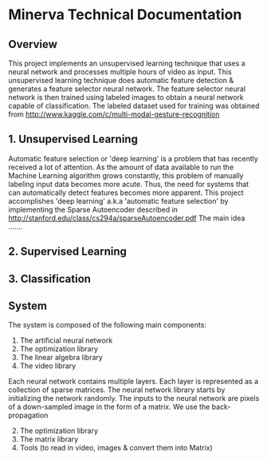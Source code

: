 # **Minerva Technical Documentation**

## Overview

This project implements an unsupervised learning technique that uses a neural network and processes multiple hours of video as input. This unsupervised learning technique does automatic feature detection & generates a feature selector neural network. 
The feature selector neural network is then trained using labeled images to obtain a neural network capable of classification. The labeled dataset used for training was obtained from http://www.kaggle.com/c/multi-modal-gesture-recognition

## 1. Unsupervised Learning
Automatic feature selection or 'deep learning' is a problem that has recently received a lot of attention. As the amount of data available to run the Machine Learning algorithm grows constantly, this problem of manually labeling input data becomes more acute. Thus, the need for systems that can automatically detect features becomes more apparent. This project accomplishes 'deep learning' a.k.a 'automatic feature selection' by implementing the Sparse Autoencoder described in http://stanford.edu/class/cs294a/sparseAutoencoder.pdf The main idea .......

## 2. Supervised Learning

## 3. Classification

## System
The system is composed of the following main components:
1.  The artificial neural network
2.  The optimization library
3.  The linear algebra library
4.  The video library


 Each neural network contains multiple layers. Each layer is represented as a collection of sparse matrices.  The neural network library starts by initializing the network randomly. The inputs to the neural network are pixels of a down-sampled image in the form of a matrix. We use the back-propagation 

2. The optimization library
3. The matrix library
4. Tools (to read in video, images & convert them into Matrix)


